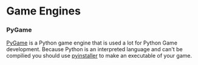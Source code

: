 # Game Engines

### PyGame
[PyGame](https://www.pygame.org/news) is a Python game engine that is used a lot for Python Game development. Because Python is an interpreted language and can't be compilied you should use
[pyinstaller](https://pypi.org/project/pyinstaller/) to make an executable of your game.

